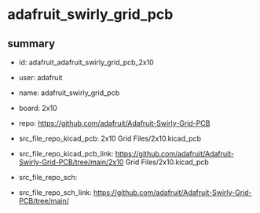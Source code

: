 # adafruit_swirly_grid_pcb
 
## summary 
* id: adafruit_adafruit_swirly_grid_pcb_2x10
* user: adafruit
* name: adafruit_swirly_grid_pcb
* board: 2x10
* repo: https://github.com/adafruit/Adafruit-Swirly-Grid-PCB
* src_file_repo_kicad_pcb: 2x10 Grid Files/2x10.kicad_pcb
* src_file_repo_kicad_pcb_link: https://github.com/adafruit/Adafruit-Swirly-Grid-PCB/tree/main/2x10 Grid Files/2x10.kicad_pcb


* src_file_repo_sch: 
* src_file_repo_sch_link: https://github.com/adafruit/Adafruit-Swirly-Grid-PCB/tree/main/






